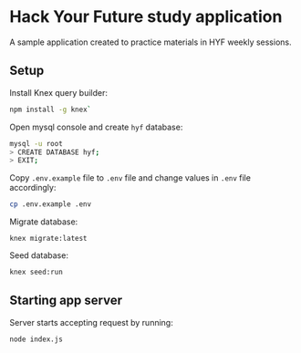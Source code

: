 # Hack Your Future study application
A sample application created to practice materials in HYF weekly sessions.

## Setup
Install Knex query builder:
```bash
npm install -g knex`
```
Open mysql console and create `hyf` database:
```bash
mysql -u root
> CREATE DATABASE hyf;
> EXIT;
```
Copy `.env.example` file to `.env` file and change values in `.env` file accordingly:
```bash
cp .env.example .env
```
Migrate database:
```
knex migrate:latest
```
Seed database:
```bash
knex seed:run
```
## Starting app server
Server starts accepting request by running:
```bash
node index.js
```
